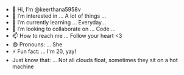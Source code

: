 - 👋 Hi, I’m @keerthana5958v  
- 👀 I’m interested in ... A lot of things ...  
- 🌱 I’m currently learning ... Everyday...     
- 💞️ I’m looking to collaborate on ... Code ...   
- 📫 How to reach me ... Follow your heart <3       
- 😄 Pronouns: ... She  
- ⚡ Fun fact: ... I'm 20, yay!        
- Just know that: ... Not all clouds float, sometimes they sit on a hot machine    
 
<!--- 
keerthana5958v/keerthana5958v is a ✨ special ✨ repository because its `README.md` (this file) appears on your GitHub profile.
You can click the Preview link to take a look at your changes.
--->
